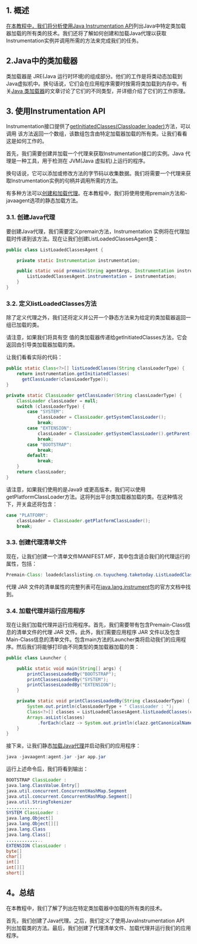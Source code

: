 ## 1. 概述

[在本教程中，我们将分析使用Java ](https://www.baeldung.com/java-instrumentation)[Instrumentation](https://www.baeldung.com/java-instrumentation)[ API](https://www.baeldung.com/java-instrumentation)列出Java中特定类加载器加载的所有类的技术。我们还将了解如何创建和加载Java代理以获取Instrumentation实例并调用所需的方法来完成我们的任务。

## 2.Java中的类加载器

类加载器是 JRE(Java 运行时环境)的组成部分。他们的工作是将类动态加载到Java虚拟机中。换句话说，它们会在应用程序需要时按需将类加载到内存中。有关[Java 类加载器](https://www.baeldung.com/java-classloaders)的文章讨论了它们的不同类型，并详细介绍了它们的工作原理。

## 3. 使用Instrumentation API

Instrumentation接口提供了[getInitiatedClasses(Classloader loader)](https://docs.oracle.com/en/java/javase/14/docs/api/java.instrument/java/lang/instrument/Instrumentation.html#getInitiatedClasses(java.lang.ClassLoader))方法，可以调用 该方法返回一个数组，该数组包含由特定加载器加载的所有类。让我们看看这是如何工作的。

首先，我们需要创建并加载一个代理来获取Instrumentation接口的实例。Java 代理是一种工具，用于检测在 JVM(Java 虚拟机)上运行的程序。

换句话说，它可以添加或修改方法的字节码以收集数据。我们将需要一个代理来获取Instrumentation实例的句柄并调用所需的方法。

有多种方法可以[创建和加载代理](https://www.baeldung.com/java-instrumentation)。在本教程中，我们将使用使用premain方法和-javaagent选项的静态加载方法。

### 3.1. 创建Java代理

要创建Java代理，我们需要定义premain方法，Instrumentation 实例将在代理加载时传递到该方法。现在让我们创建ListLoadedClassesAgent类：

```java
public class ListLoadedClassesAgent {

    private static Instrumentation instrumentation;

    public static void premain(String agentArgs, Instrumentation instrumentation) {
        ListLoadedClassesAgent.instrumentation = instrumentation;
    }
}
```

### 3.2. 定义listLoadedClasses方法

除了定义代理之外，我们还将定义并公开一个静态方法来为给定的类加载器返回一组已加载的类。

请注意，如果我们将具有空 值的类加载器传递给getInitiatedClasses方法，它会返回由引导类加载器加载的类。

让我们看看实际的代码：

```java
public static Class<?>[] listLoadedClasses(String classLoaderType) {
    return instrumentation.getInitiatedClasses(
      getClassLoader(classLoaderType));
}

private static ClassLoader getClassLoader(String classLoaderType) {
    ClassLoader classLoader = null;
    switch (classLoaderType) {
        case "SYSTEM":
            classLoader = ClassLoader.getSystemClassLoader();
            break;
        case "EXTENSION":
            classLoader = ClassLoader.getSystemClassLoader().getParent();
            break;
        case "BOOTSTRAP":
            break;
        default:
            break;
    }
    return classLoader;
}
```

请注意，如果我们使用的是Java9 或更高版本，我们可以使用getPlatformClassLoader方法。这将列出平台类加载器加载的类。在这种情况下，开关盒还将包含：

```java
case "PLATFORM":
    classLoader = ClassLoader.getPlatformClassLoader();
    break;
```

### 3.3. 创建代理清单文件

现在，让我们创建一个清单文件MANIFEST.MF，其中包含适合我们的代理运行的属性，包括：

```java
Premain-Class: loadedclasslisting.cn.tuyucheng.taketoday.ListLoadedClassesAgent
```

代理 JAR 文件的清单属性的完整列表可在[java.lang.instrument](https://docs.oracle.com/en/java/javase/14/docs/api/java.instrument/java/lang/instrument/package-summary.html)包的官方文档中找到。

### 3.4. 加载代理并运行应用程序

现在让我们加载代理并运行应用程序。首先，我们需要带有包含Premain-Class信息的清单文件的代理 JAR 文件。此外，我们需要应用程序 JAR 文件以及包含Main-Class信息的清单文件。包含main方法的Launcher类将启动我们的应用程序。然后我们将能够打印由不同类型的类加载器加载的类：

```java
public class Launcher {

    public static void main(String[] args) {
        printClassesLoadedBy("BOOTSTRAP");
        printClassesLoadedBy("SYSTEM");
        printClassesLoadedBy("EXTENSION");
    }

    private static void printClassesLoadedBy(String classLoaderType) {
        System.out.println(classLoaderType + " ClassLoader : ");
        Class<?>[] classes = ListLoadedClassesAgent.listLoadedClasses(classLoaderType);
        Arrays.asList(classes)
            .forEach(clazz -> System.out.println(clazz.getCanonicalName()));
    }
}
```

接下来，让我们静态[加载Java代理](https://www.baeldung.com/java-instrumentation#loading-a-java-agent)并启动我们的应用程序：

```java
java -javaagent:agent.jar -jar app.jar
```

运行上述命令后，我们将看到输出：

```java
BOOTSTRAP ClassLoader :
java.lang.ClassValue.Entry[]
java.util.concurrent.ConcurrentHashMap.Segment
java.util.concurrent.ConcurrentHashMap.Segment[]
java.util.StringTokenizer
..............
SYSTEM ClassLoader : 
java.lang.Object[]
java.lang.Object[][]
java.lang.Class
java.lang.Class[]
..............
EXTENSION ClassLoader :
byte[]
char[]
int[]
int[][]
short[]

```

## 4。总结

在本教程中，我们了解了列出在特定类加载器中加载的所有类的技术。

首先，我们创建了Java代理。之后，我们定义了使用JavaInstrumentation API 列出加载类的方法。最后，我们创建了代理清单文件、加载代理并运行我们的应用程序。